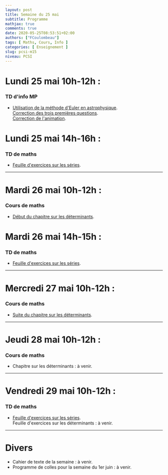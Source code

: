 ```yaml
---
layout: post
title: Semaine du 25 mai
subtitle: Programme
mathjax: true
comments: true
date: 2020-05-25T08:53:51+02:00
authors: ["FCoulombeau"]
tags: [ Maths, Cours, Info ]
categories: [ Enseignement ]
slug: pcsi-m15
niveau: PCSI
---
```


# Lundi 25 mai 10h-12h :
### TD d'info MP
- [Utilisation de la méthode d'Euler en astrophysique](https://fcoulombeau.github.io/cours/MP-Euler.pdf).  
  [Correction des trois premières questions](https://fcoulombeau.github.io/cours/EulerAstroFinal.py).  
  [Correction de l'animation](https://fcoulombeau.github.io/cours/EulerAstroAnimation.py).

# Lundi 25 mai 14h-16h :
### TD de maths
- [Feuille d'exercices sur les séries](https://fcoulombeau.github.io/cours/PCSI-Exo-15052020.pdf).

---

# Mardi 26 mai 10h-12h :
### Cours de maths
- [Début du chapitre sur les déterminants](https://fcoulombeau.github.io/cours/PCSI-Cours-26052020.pdf).

# Mardi 26 mai 14h-15h :
### TD de maths
- [Feuille d'exercices sur les séries](https://fcoulombeau.github.io/cours/PCSI-Exo-15052020.pdf).

---

# Mercredi 27 mai 10h-12h : 
### Cours de maths

- [Suite du chapitre sur les déterminants](https://fcoulombeau.github.io/cours/PCSI-Cours-27052020.pdf).

---

# Jeudi 28 mai 10h-12h : 
### Cours de maths

- Chapitre sur les déterminants : à venir.

---

# Vendredi 29 mai 10h-12h : 
### TD de maths

- [Feuille d'exercices sur les séries](https://fcoulombeau.github.io/cours/PCSI-Exo-15052020.pdf).  
  Feuille d'exercices sur les déterminants : à venir.

---

# Divers

- Cahier de texte de la semaine : à venir.
- Programme de colles pour la semaine du 1er juin : à venir.